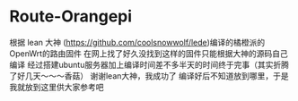 # Route-Orangepi
根据 lean 大神 (https://github.com/coolsnowwolf/lede)编译的橘橙派的OpenWrt的路由固件
在网上找了好久没找到这样的固件只能根据大神的源码自己编译
经过搭建ubuntu服务器加上编译时间差不多半天的时间终于完事（其实折腾了好几天～～～香菇）
谢谢lean大神，我成功了
编译好后不知道放到哪里，于是我就放到这里供大家参考吧
